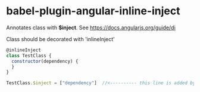 # babel-plugin-angular-inline-inject

Annotates class with **$inject**. See https://docs.angularjs.org/guide/di

Class should be decorated with 'inlineInject'

```javascript
@inlineInject
class TestClass {
  constructor(dependency) {
  }
}

TestClass.$inject = ["dependency"]  //<---------- this line is added by plugin
```
